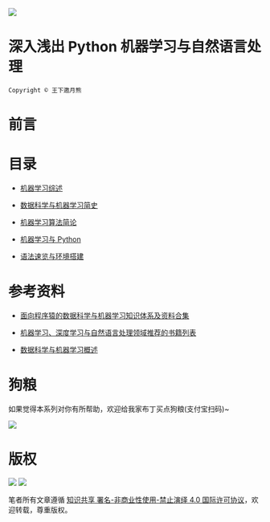 ![](http://nebula.wsimg.com/9231017c407c70957eb3f708365e7a49?AccessKeyId=05106B70AA8440180999&disposition=0&alloworigin=1)

# 深入浅出 Python 机器学习与自然语言处理

`Copyright © 王下邀月熊`

# 前言

# 目录

* [机器学习综述]()

* [数据科学与机器学习简史]()

- [机器学习算法简论]()

* [机器学习与 Python]()

* [语法速览与环境搭建]()

# 参考资料

* [面向程序猿的数据科学与机器学习知识体系及资料合集](https://github.com/wxyyxc1992/DataScience-And-MachineLearning-Handbook-For-Coders/blob/master/DataScienceAI-List.md)

* [机器学习、深度学习与自然语言处理领域推荐的书籍列表](https://zhuanlan.zhihu.com/p/25612011)

* [数据科学与机器学习概述](https://github.com/wxyyxc1992/DataScience-And-MachineLearning-Handbook-For-Coders/blob/master/DataScienceAI.md)

# 狗粮

如果觉得本系列对你有所帮助，欢迎给我家布丁买点狗粮(支付宝扫码)~

![](https://github.com/wxyyxc1992/OSS/blob/master/2017/8/1/Buding.jpg?raw=true)

# 版权

![](https://parg.co/bDY) ![](https://parg.co/bDm)

笔者所有文章遵循 [知识共享 署名-非商业性使用-禁止演绎 4.0 国际许可协议](https://creativecommons.org/licenses/by-nc-nd/4.0/deed.zh)，欢迎转载，尊重版权。
